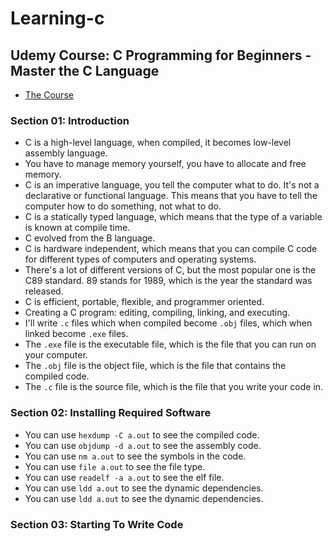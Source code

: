 # Learning-c

## Udemy Course: C Programming for Beginners - Master the C Language

- [The Course](https://www.udemy.com/course/c-programming-for-beginners-/)


### Section 01: Introduction

- C is a high-level language, when compiled, it becomes low-level assembly language.
- You have to manage memory yourself, you have to allocate and free memory.
- C is an imperative language, you tell the computer what to do. It's not a declarative or functional language. This means that you have to tell the computer how to do something, not what to do.
- C is a statically typed language, which means that the type of a variable is known at compile time.
- C evolved from the B language. 
- C is hardware independent, which means that you can compile C code for different types of computers and operating systems.
- There's a lot of different versions of C, but the most popular one is the C89 standard. 89 stands for 1989, which is the year the standard was released.
- C is efficient, portable, flexible, and programmer oriented.
- Creating a C program: editing, compiling, linking, and executing.
- I'll write `.c` files which when compiled become `.obj` files, which when linked become `.exe` files.
- The `.exe` file is the executable file, which is the file that you can run on your computer.
- The `.obj` file is the object file, which is the file that contains the compiled code.
- The `.c` file is the source file, which is the file that you write your code in.

### Section 02: Installing Required Software
- You can use `hexdump -C a.out` to see the compiled code.
- You can use `objdump -d a.out` to see the assembly code.
- You can use `nm a.out` to see the symbols in the code.
- You can use `file a.out` to see the file type.
- You can use `readelf -a a.out` to see the elf file.
- You can use `ldd a.out` to see the dynamic dependencies.
- You can use `ldd a.out` to see the dynamic dependencies.

### Section 03: Starting To Write Code